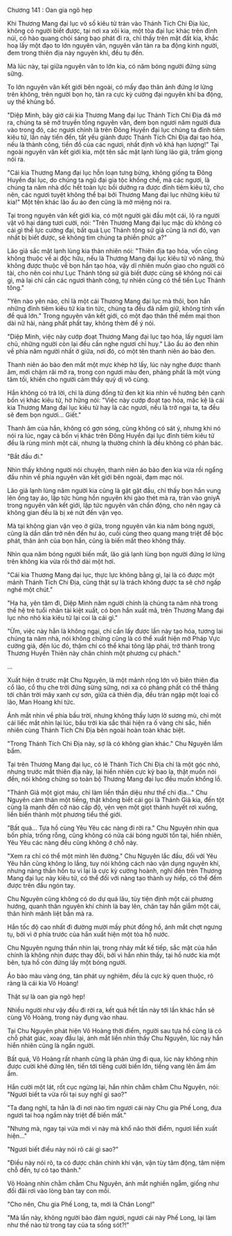 




Chương 141 : Oan gia ngõ hẹp


Khi Thương Mang đại lục vô số kiêu tử tràn vào Thánh Tích Chi Địa lúc, không có người biết được, tại nơi xa xôi kia, một tòa đại lục khác trên đỉnh núi, có hào quang chói sáng bạo phát đi ra, chỉ thấy trên mặt đất kia, khắc hoạ lấy một đạo to lớn nguyên văn, nguyên văn tản ra ba động kinh người, đem trong thiên địa này nguyên khí, đều tụ đến.

Mà lúc này, tại giữa nguyên văn to lớn kia, có năm bóng người đứng sừng sững.

To lớn nguyên văn kết giới bên ngoài, có mấy đạo thân ảnh đứng lơ lửng trên không, trên người bọn họ, tản ra cực kỳ cường đại nguyên khí ba động, uy thế khủng bố.

"Diệp Minh, bây giờ cái kia Thương Mang đại lục Thánh Tích Chi Địa đã mở ra, chúng ta sẽ mở truyền tống nguyên văn, đem bọn ngươi năm người đưa vào trong đó, các ngươi chính là trên Đông Huyền đại lục chúng ta đỉnh tiêm kiêu tử, lần này tiến đến, tất yếu giành được Thánh Tích Chi Địa đại tạo hóa, nếu là thành công, tiền đồ của các ngươi, nhất định vô khả hạn lượng!" Tại ngoài nguyên văn kết giới kia, một tên sắc mặt lạnh lùng lão giả, trầm giọng nói ra.

"Cái kia Thương Mang đại lục hỗn loạn tưng bừng, không giống ta Đông Huyền đại lục, do chúng ta ngũ đại gia tộc khống chế, mà các ngươi, là chúng ta năm nhà dốc hết toàn lực bồi dưỡng ra được đỉnh tiêm kiêu tử, cho nên, các ngươi tuyệt không thể bại bởi Thương Mang đại lục những kiêu tử kia!" Một tên khác lão ẩu áo đen cũng là mở miệng nói ra.

Tại trong nguyên văn kết giới kia, có một người gãi đầu một cái, lộ ra người vật vô hại dáng tươi cười, nói: "Trên Thương Mang đại lục mặc dù không có cái gì thế lực cường đại, bất quá Lục Thánh tông sứ giả cũng là nơi đó, vạn nhất bị biết được, sẽ không tìm chúng ta phiền phức a?"

Lão giả sắc mặt lạnh lùng kia thản nhiên nói: "Thiên địa tạo hóa, vốn cũng không thuộc về ai độc hữu, nếu là Thương Mang đại lục kiêu tử vô năng, thủ không được thuộc về bọn hắn tạo hóa, vậy dĩ nhiên muốn giao cho người có tài, cho nên coi như Lục Thánh tông sứ giả biết được cũng sẽ không nói cái gì, mà lại chỉ cần các ngươi thành công, tự nhiên cũng có thể tiến Lục Thánh tông."

"Yên nào yên nào, chỉ là một cái Thương Mang đại lục mà thôi, bọn hắn những đỉnh tiêm kiêu tử kia tin tức, chúng ta đều đã nắm giữ, không tính vấn đề quá lớn." Trong nguyên văn kết giới, có một đạo thân thể mềm mại thon dài nữ hài, nàng phất phất tay, không thèm để ý nói.

"Diệp Minh, việc này cướp đoạt Thương Mang đại lục tạo hóa, lấy ngươi làm chủ, những người còn lại đều cần nghe ngươi chỉ huy." Lão ẩu áo đen nhìn về phía năm người nhất ở giữa, nơi đó, có một tên thanh niên áo bào đen.

Thanh niên áo bào đen mắt một mực khép hờ lấy, lúc này nghe được thanh âm, mới chậm rãi mở ra, trong con ngươi màu đen, phảng phất là một vùng tăm tối, khiến cho người cảm thấy quỷ dị vô cùng.

Hắn không có trả lời, chỉ là dùng đồng tử đen kịt kia nhìn về hướng bên cạnh bốn vị khác kiêu tử, hờ hững nói: "Việc này cướp đoạt tạo hóa, mặc kệ là cái kia Thương Mang đại lục kiêu tử hay là các ngươi, nếu là trở ngại ta, ta đều sẽ đem bọn ngươi... Giết."

Thanh âm của hắn, không có gợn sóng, cũng không có sát ý, nhưng khi nó nói ra lúc, ngay cả bốn vị khác trên Đông Huyền đại lục đỉnh tiêm kiêu tử đều là rùng mình một cái, nhưng lạ thường chính là đều không có phản bác.

"Bắt đầu đi."

Nhìn thấy không người nói chuyện, thanh niên áo bào đen kia vừa rồi ngẩng đầu nhìn về phía nguyên văn kết giới bên ngoài, đạm mạc nói.

Lão giả lạnh lùng năm người kia cũng là gật gật đầu, chỉ thấy bọn hắn vung lên ống tay áo, lập tức hùng hồn nguyên khí gào thét mà ra, tràn vào gniyA trong nguyên văn kết giới, lập tức nguyên văn chấn động, cho nên ngay cả không gian đều là bị xé nứt đến vặn vẹo.

Mà tại không gian vặn vẹo ở giữa, trong nguyên văn kia năm bóng người, cũng là dần dần trở nên đến hư ảo, cuối cùng theo quang mang triệt để bộc phát, thân ảnh của bọn hắn, cũng là biến mất theo không thấy.

Nhìn qua năm bóng người biến mất, lão giả lạnh lùng bọn người đứng lơ lửng trên không kia vừa rồi thở dài một hơi.

"Cái kia Thương Mang đại lục, thực lực không bằng gì, lại là có được một mảnh Thánh Tích Chi Địa, cũng thật sự là trách không được ta sẽ chờ ngấp nghé một chút."

"Ha ha, yên tâm đi, Diệp Minh năm người chính là chúng ta năm nhà trong thế hệ trẻ tuổi nhân tài kiệt xuất, có bọn hắn xuất mã, trên Thương Mang đại lục nho nhỏ kia kiêu tử lại coi là cái gì."

"Ừm, việc này hẳn là không ngại, chỉ cần lấy được lần này tạo hóa, tương lai chúng ta năm nhà, nói không chừng cũng là có thể xuất hiện mở Pháp Vực cường giả, đến lúc đó, thậm chí có thể khai tông lập phái, trở thành trong Thương Huyền Thiên này chân chính một phương cự phách."

...

Xuất hiện ở trước mặt Chu Nguyên, là một mảnh rộng lớn vô biên thiên địa cổ lão, cổ thụ che trời đứng sừng sững, nơi xa có phảng phất có thể thẳng tới chân trời mây xanh cự sơn, giữa cả thiên địa, đều tràn ngập một loại cổ lão, Man Hoang khí tức.

Ánh mắt nhìn về phía bầu trời, nhưng không thấy lượn lờ sương mù, chỉ một cái liếc mắt nhìn lại lúc, bầu trời kia sắc thái hiện ra ố vàng chi sắc, hiển nhiên cùng Thánh Tích Chi Địa bên ngoài hoàn toàn khác biệt.

"Trong Thánh Tích Chi Địa này, sợ là có không gian khác." Chu Nguyên lẩm bẩm.

Tại trên Thương Mang đại lục, có lẽ Thánh Tích Chi Địa chỉ là một góc nhỏ, nhưng trước mắt thiên địa này, lại hiển nhiên cực kỳ bao la, thật muốn nói đến, nói không chừng so toàn bộ Thương Mang đại lục đều muốn khổng lồ.

"Thánh Giả một giọt máu, chỉ làm liền thần diệu như thế chi địa..." Chu Nguyên cảm thán một tiếng, thật không biết cái gọi là Thánh Giả kia, đến tột cùng là mạnh đến cỡ nào cấp độ, vẻn vẹn một giọt thánh huyết rơi xuống, liền biến thành một phương tiểu thế giới.

"Bất quá... Tựa hồ cùng Yêu Yêu các nàng đi rời ra." Chu Nguyên nhìn qua bốn phía, trống rỗng, cũng không có nửa cái bóng người tồn tại, hiển nhiên, Yêu Yêu các nàng đều cũng không ở chỗ này.

"Xem ra chỉ có thể một mình lên đường." Chu Nguyên lắc đầu, đối với Yêu Yêu hắn cũng không lo lắng, tuy nói không cách nào vận dụng nguyên khí, nhưng nàng thần hồn tu vi lại là cực kỳ cường hoành, nghĩ đến trên Thương Mang đại lục này kiêu tử, có thể đối với nàng tạo thành uy hiếp, có thể đếm được trên đầu ngón tay.

Chu Nguyên cũng không có do dự quá lâu, tùy tiện định một cái phương hướng, quanh thân nguyên khí chính là bay lên, chân tay hắn giẫm một cái, thân hình mãnh liệt bắn mà ra.

Hắn tốc độ cao nhất đi đường mười mấy phút đồng hồ, ánh mắt chợt ngưng tụ, bởi vì ở phía trước của hắn xuất hiện một tòa hồ nước.

Chu Nguyên ngưng thần nhìn lại, trong nháy mắt kế tiếp, sắc mặt của hắn chính là không nhịn được thay đổi, bởi vì hắn nhìn thấy, tại hồ nước kia một bên, tựa hồ còn đứng lấy một bóng người.

Áo bào màu vàng óng, tán phát uy nghiêm, đều là cực kỳ quen thuộc, rõ ràng là cái kia Võ Hoàng!

Thật sự là oan gia ngõ hẹp!

Nhiều người như vậy đều đi rời ra, kết quả hết lần này tới lần khác hắn sẽ cùng Võ Hoàng, trong này đụng vào nhau.

Tại Chu Nguyên phát hiện Võ Hoàng thời điểm, người sau tựa hồ cũng là có chỗ phát giác, xoay đầu lại, ánh mắt liền nhìn thấy Chu Nguyên, lúc này hắn hiển nhiên cũng là ngẩn người.

Bất quá, Võ Hoàng rất nhanh cũng là phản ứng đi qua, lúc này không nhịn được cười khẽ đứng lên, tiến tới tiếng cười biến lớn, tiếng vang lên ầm ầm ầm.

Hắn cười một lát, rốt cục ngừng lại, hắn nhìn chằm chằm Chu Nguyên, nói: "Ngươi biết ta vừa rồi tại suy nghĩ gì sao?"

"Ta đang nghĩ, ta hẳn là đi nơi nào tìm ngươi cái này Chu gia Phế Long, đưa ngươi tai hoạ ngầm này triệt để biến mất."

"Nhưng mà, ngay tại vừa mới vì này mà khổ não thời điểm, ngươi liền xuất hiện..."

"Ngươi biết điều này nói rõ cái gì sao?"

"Điều này nói rõ, ta có được chân chính khí vận, vận tùy tâm động, tâm niệm chỗ đến, tự có tạo thành."

Võ Hoàng nhìn chằm chằm Chu Nguyên, ánh mắt nghiền ngẫm, giống như đối đãi rơi vào lòng bàn tay con mồi.

"Cho nên, Chu gia Phế Long, ta, mới là Chân Long!"

"Mà lần này, không người bảo đảm ngươi, ngươi cái này Phế Long, lại làm như thế nào từ trong tay của ta sống sót?!"




